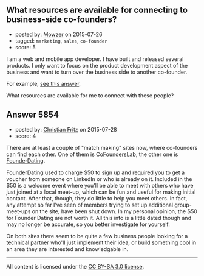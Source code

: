 ## What resources are available for connecting to business-side co-founders?

- posted by: [Mowzer](https://stackexchange.com/users/1803081/mowzer) on 2015-07-26
- tagged: `marketing`, `sales`, `co-founder`
- score: 5

I am a web and mobile app developer. I have built and released several products. I only want to focus on the product development aspect of the business and want to turn over the business side to another co-founder.

For example, [see this answer][1].

What resources are available for me to connect with these people?


  [1]: https://startups.stackexchange.com/questions/3666/is-it-feasible-to-launch-an-app-working-alone?#answer-3671


## Answer 5854

- posted by: [Christian Fritz](https://stackexchange.com/users/1092869/christian-fritz) on 2015-07-28
- score: 4

<p>There are at least a couple of "match making" sites now, where co-founders can find each other. One of them is <a href="https://www.cofounderslab.com/" rel="nofollow">CoFoundersLab</a>, the other one is <a href="http://founderdating.com/" rel="nofollow">FounderDating</a>.</p>

<p>FounderDating used to charge $50 to sign up and required you to get a voucher from someone on LinkedIn or who is already on it. Included in the $50 is a welcome event where you'll be able to meet with others who have just joined at a local meet-up, which can be fun and useful for making initial contact. After that, though, they do little to help you meet others. In fact, any attempt so far I've seen of members trying to set up additional group-meet-ups on the site, have been shut down. In my personal opinion, the $50 for Founder Dating are not worth it. All this info is a little dated though and may no longer be accurate, so you better investigate for yourself.</p>

<p>On both sites there seem to be quite a few business people looking for a technical partner who'll just implement their idea, or build something cool in an area they are interested and knowledgable in.</p>




---

All content is licensed under the [CC BY-SA 3.0 license](https://creativecommons.org/licenses/by-sa/3.0/).
